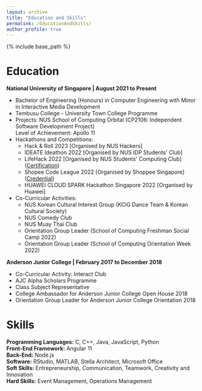 ```yaml
---
layout: archive
title: "Education and Skills"
permalink: /EducationAndSkills/
author_profile: true
---
```

{% include base_path %}
  
Education
======
**National University of Singapore | August 2021 to Present**  
- Bachelor of Engineering (Honours) in Computer Engineering with Minor in Interactive Media Development  
- Tembusu College - University Town College Programme  
- Projects: NUS School of Computing Orbital (CP2106: Independent Software Development Project)  
  Level of Achievement: Apollo 11
- Hackathons and Competitions:
  * Hack & Roll 2023 [Organised by NUS Hackers]  
  * IDEATE Ideathon 2022 [Organised by NUS IDP Students' Club]  
  * LifeHack 2022 [Organised by NUS Students' Computing Club] ([Certification](https://drive.google.com/file/d/14Hj1edP0CfCnwiaWyKoISDlMtLn6SIyX/view?usp=drive_link))    
  * Shopee Code League 2022 [Organised by Shoppee Singapore] ([Credential](https://www.credly.com/badges/3e4fceeb-718e-4205-b865-8e829b06c127?source=linked_in_profile)) 
  * HUAWEI CLOUD SPARK Hackathon Singapore 2022 [Organised by Huawei]  
- Co-Curricular Activities:
  * NUS Korean Cultural Interest Group (KCIG Dance Team & Korean Cultural Society)
  * NUS Comedy Club
  * NUS Muay Thai Club
  * Orientation Group Leader (School of Computing Freshman Social Camp 2022)
  * Orientation Group Leader (School of Computing Orientation Week 2022)

**Anderson Junior College | February 2017 to December 2018**  
- Co-Curricular Activity: Interact Club  
- AJC Alpha Scholars Programme  
- Class Subject Representative
- College Ambassador for Anderson Junior College Open House 2018  
- Orientation Group Leader for Anderson Junior College Orientation 2018   
  
Skills
======
**Programming Languages:** C, C++, Java, JavaScript, Python    
**Front-End Framework:** Angular 11  
**Back-End:** Node.js  
**Software:** RStudio, MATLAB, Stella Architect, Microsoft Office    
**Soft Skills:** Entrepreneurship, Communication, Teamwork, Creativity and Innovation  
**Hard Skills:** Event Management, Operations Management
